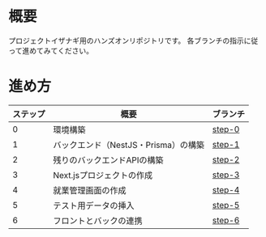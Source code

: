 # 概要
プロジェクトイザナギ用のハンズオンリポジトリです。
各ブランチの指示に従って進めてみてください。


# 進め方

| ステップ | 概要 | ブランチ |
| ------------- | ------------- | ------------- |
| 0  | 環境構築  | [step-0](https://github.com/Shuichiro-T/pj-izanagi-hands-on/tree/step-0) |
| 1  | バックエンド（NestJS・Prisma）の構築  | [step-1](https://github.com/Shuichiro-T/pj-izanagi-hands-on/tree/step-1) |
| 2  | 残りのバックエンドAPIの構築  | [step-2](https://github.com/Shuichiro-T/pj-izanagi-hands-on/tree/step-2) |
| 3  | Next.jsプロジェクトの作成  | [step-3](https://github.com/Shuichiro-T/pj-izanagi-hands-on/tree/step-3) |
| 4  | 就業管理画面の作成  | [step-4](https://github.com/Shuichiro-T/pj-izanagi-hands-on/tree/step-4) |
| 5  | テスト用データの挿入  | [step-5](https://github.com/Shuichiro-T/pj-izanagi-hands-on/tree/step-5) |
| 6  | フロントとバックの連携  | [step-6](https://github.com/Shuichiro-T/pj-izanagi-hands-on/tree/step-6) |